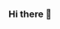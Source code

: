 ### Hi there 👋

<!--
**naveenvamshi971/naveenvamshi971** is a ✨ _special_ ✨ repository because its `README.md` (this file) appears on your GitHub profile.

Here are some ideas to get you started:

- 🔭 I’m currently working on Deep Learning Project 
- 🌱 I’m currently learning Deep Learning
- 💬 Ask me about anything. I would love to help.
- 📫 How to reach me: Portfolio Coming Soon, till then https://www.linkedin.com/in/naveen-vamshi-362110169/
-->
